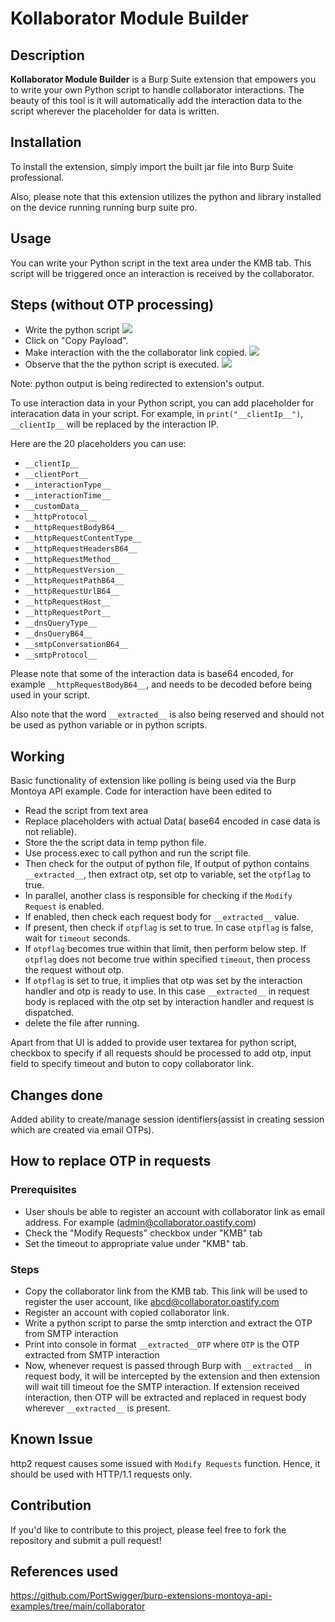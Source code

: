 # Kollaborator Module Builder

## Description
**Kollaborator Module Builder** is a Burp Suite extension that empowers you to write your own Python script to handle collaborator interactions. The beauty of this tool is it will automatically add the interaction data to the script wherever the placeholder for data is written.

## Installation
To install the extension, simply import the built jar file into Burp Suite professional.

Also, please note that this extension utilizes the python and library installed on the device running running burp suite pro. 

## Usage
You can write your Python script in the text area under the KMB tab. This script will be triggered once an interaction is received by the collaborator. 

## Steps (without OTP processing)

- Write the python script
 ![](https://raw.githubusercontent.com/mbkunal/KollaboratorModuleBuilder/main/screenshot1.1.png "")
- Click on "Copy Payload".
- Make interaction with the the collaborator link copied.
 ![](https://raw.githubusercontent.com/mbkunal/KollaboratorModuleBuilder/main/screenshot1.2.png "")
- Observe that the the python script is executed.
![](https://raw.githubusercontent.com/mbkunal/KollaboratorModuleBuilder/main/screenshot1.3.png "")

Note: python output is being redirected to extension's output. 


To use interaction data in your Python script, you can add placeholder for interacation data in your script. For example, in `print("__clientIp__")`, `__clientIp__` will be replaced by the interaction IP. 

Here are the 20 placeholders you can use:

- `__clientIp__`
- `__clientPort__`
- `__interactionType__`
- `__interactionTime__`
- `__customData__`
- `__httpProtocol__`
- `__httpRequestBodyB64__`
- `__httpRequestContentType__`
- `__httpRequestHeadersB64__`
- `__httpRequestMethod__`
- `__httpRequestVersion__`
- `__httpRequestPathB64__`
- `__httpRequestUrlB64__`
- `__httpRequestHost__`
- `__httpRequestPort__`
- `__dnsQueryType__`
- `__dnsQueryB64__`
- `__smtpConversationB64__`
- `__smtpProtocol__`

Please note that some of the interaction data is base64 encoded, for example `__httpRequestBodyB64__`,  and needs to be decoded before being used in your script.

Also note that the word `__extracted__` is also being reserved and should not be used as python variable or in python scripts. 

## Working

Basic functionality of extension like polling is being used via the Burp Montoya API example. 
Code for interaction have been edited to 
- Read the script from text area
- Replace placeholders with actual Data( base64 encoded in case data is not reliable).
- Store the the script data in temp python file.
- Use process.exec to call python and run the script file.
- Then check for the output of python file, If output of python contains `__extracted__`, then extract otp, set otp to variable, set the `otpflag` to true.
- In parallel, another class is responsible for checking if the `Modify Request` is enabled. 
- If enabled, then check each request body for `__extracted__` value. 
- If present, then check if `otpflag` is set to true. In case `otpflag` is false, wait for `timeout` seconds. 
- If `otpflag` becomes true within that limit, then perform below step. If `otpflag` does not become true within specified `timeout`, then process the request without otp.
- If `otpflag` is set to true, it implies that otp was set by the interaction handler and otp is ready to use. In this case `__extracted__` in request body is replaced with the otp set by interaction handler and request is dispatched. 
- delete the file after running.

Apart from that UI is added to provide user textarea for python script, checkbox to specify if all requests should be processed to add otp, input field to specify timeout and buton to copy collaborator link. 

## Changes done

 Added ability to create/manage session identifiers(assist in creating session which are created via email OTPs).

## How to replace OTP in requests

### Prerequisites 
- User shouls be able to register an account with collaborator link as email address. For example (admin@collaborator.oastify.com)
- Check the "Modify Requests" checkbox under "KMB" tab
- Set the timeout to appropriate value under "KMB" tab.

### Steps

- Copy the collaborator link from the KMB tab. This link will be used to register the user account, like abcd@collaborator.oastify.com
- Register an account with copied collaborator link.
- Write a python script to parse the smtp interction and extract the OTP from SMTP interaction
- Print into console in format    `__extracted__OTP` where `OTP` is the OTP extracted from SMTP interaction
- Now, whenever request is passed through Burp with  `__extracted__` in request body, it will be intercepted by the extension and then extension will wait till timeout foe the SMTP interaction. If extension received interaction, then OTP will be extracted and replaced in request body wherever `__extracted__` is present.

## Known Issue

http2 request causes some issued with `Modify Requests` function. Hence, it should be used with HTTP/1.1 requests only.


## Contribution
If you'd like to contribute to this project, please feel free to fork the repository and submit a pull request!

## References used

https://github.com/PortSwigger/burp-extensions-montoya-api-examples/tree/main/collaborator

